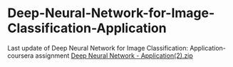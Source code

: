 # Deep-Neural-Network-for-Image-Classification-Application
Last update of Deep Neural Network for Image Classification: Application- coursera assignment
[Deep Neural Network - Application(2).zip](https://github.com/MehrnooshZandi/Deep-Neural-Network-for-Image-Classification-Application/files/8514900/Deep.Neural.Network.-.Application.2.zip)
